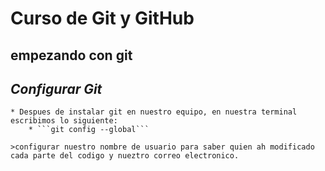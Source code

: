 Curso de Git y GitHub
=======================

empezando con git
-------------------

*Configurar Git*
-----------------
    * Despues de instalar git en nuestro equipo, en nuestra terminal escribimos lo siguiente:
        * ```git config --global```

    >configurar nuestro nombre de usuario para saber quien ah modificado cada parte del codigo y nueztro correo electronico.
    

